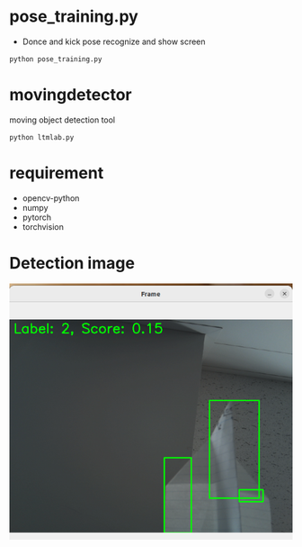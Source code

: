# pose_training.py
- Donce and kick pose recognize and show screen

```
python pose_training.py

```


# movingdetector
moving object detection tool

```
python ltmlab.py 

```

# requirement
- opencv-python
- numpy
- pytorch
- torchvision

# Detection image

![sample](plane.png)

